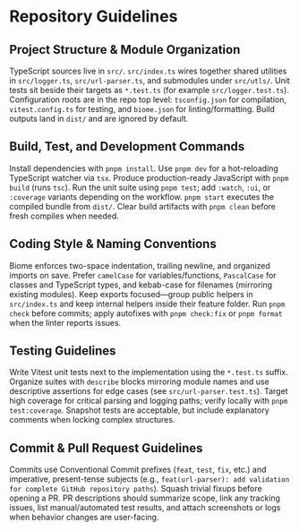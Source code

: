 # Repository Guidelines

## Project Structure & Module Organization
TypeScript sources live in `src/`. `src/index.ts` wires together shared utilities in `src/logger.ts`, `src/url-parser.ts`, and submodules under `src/utls/`. Unit tests sit beside their targets as `*.test.ts` (for example `src/logger.test.ts`). Configuration roots are in the repo top level: `tsconfig.json` for compilation, `vitest.config.ts` for testing, and `biome.json` for linting/formatting. Build outputs land in `dist/` and are ignored by default.

## Build, Test, and Development Commands
Install dependencies with `pnpm install`. Use `pnpm dev` for a hot-reloading TypeScript watcher via `tsx`. Produce production-ready JavaScript with `pnpm build` (runs `tsc`). Run the unit suite using `pnpm test`; add `:watch`, `:ui`, or `:coverage` variants depending on the workflow. `pnpm start` executes the compiled bundle from `dist/`. Clear build artifacts with `pnpm clean` before fresh compiles when needed.

## Coding Style & Naming Conventions
Biome enforces two-space indentation, trailing newline, and organized imports on save. Prefer `camelCase` for variables/functions, `PascalCase` for classes and TypeScript types, and kebab-case for filenames (mirroring existing modules). Keep exports focused—group public helpers in `src/index.ts` and keep internal helpers inside their feature folder. Run `pnpm check` before commits; apply autofixes with `pnpm check:fix` or `pnpm format` when the linter reports issues.

## Testing Guidelines
Write Vitest unit tests next to the implementation using the `*.test.ts` suffix. Organize suites with `describe` blocks mirroring module names and use descriptive assertions for edge cases (see `src/url-parser.test.ts`). Target high coverage for critical parsing and logging paths; verify locally with `pnpm test:coverage`. Snapshot tests are acceptable, but include explanatory comments when locking complex structures.

## Commit & Pull Request Guidelines
Commits use Conventional Commit prefixes (`feat`, `test`, `fix`, etc.) and imperative, present-tense subjects (e.g., `feat(url-parser): add validation for complete GitHub repository paths`). Squash trivial fixups before opening a PR. PR descriptions should summarize scope, link any tracking issues, list manual/automated test results, and attach screenshots or logs when behavior changes are user-facing.
